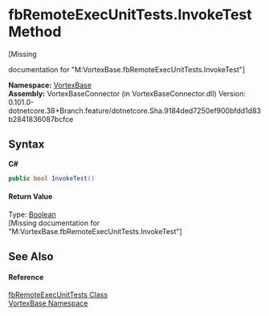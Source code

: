 # fbRemoteExecUnitTests.InvokeTest Method 
 

\[Missing <summary> documentation for "M:VortexBase.fbRemoteExecUnitTests.InvokeTest"\]

**Namespace:**&nbsp;<a href="N_VortexBase.md">VortexBase</a><br />**Assembly:**&nbsp;VortexBaseConnector (in VortexBaseConnector.dll) Version: 0.101.0-dotnetcore.38+Branch.feature/dotnetcore.Sha.9184ded7250ef900bfdd1d83b2841836087bcfce

## Syntax

**C#**<br />
``` C#
public bool InvokeTest()
```


#### Return Value
Type: <a href="https://docs.microsoft.com/dotnet/api/system.boolean" target="_blank">Boolean</a><br />\[Missing <returns> documentation for "M:VortexBase.fbRemoteExecUnitTests.InvokeTest"\]

## See Also


#### Reference
<a href="T_VortexBase_fbRemoteExecUnitTests.md">fbRemoteExecUnitTests Class</a><br /><a href="N_VortexBase.md">VortexBase Namespace</a><br />